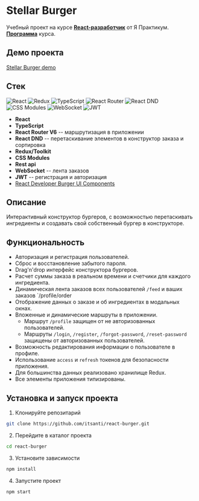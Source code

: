 # Stellar Burger

Учебный проект на курсе [**React-разработчик**](https://practicum.yandex.ru/react/) от Я Практикум. [**Программа**](https://code.s3.yandex.net/react/syllabys_React.pdf) курса.

## Демо проекта

[Stellar Burger demo](https://itsanti.github.io/react-burger/)

## Стек

![React](https://img.shields.io/badge/react-%2320232a.svg?style=for-the-badge&logo=react&logoColor=%2361DAFB) ![Redux](https://img.shields.io/badge/redux-%23593d88.svg?style=for-the-badge&logo=redux&logoColor=white) ![TypeScript](https://img.shields.io/badge/typescript-%23007ACC.svg?style=for-the-badge&logo=typescript&logoColor=white) ![React Router](https://img.shields.io/badge/React_Router-CA4245?style=for-the-badge&logo=react-router&logoColor=white) ![React DND](https://img.shields.io/badge/React_DnD-CA4245?style=for-the-badge&logo=react&logoColor=white) ![CSS Modules](https://img.shields.io/badge/CSS_Modules-48B0F1.svg?style=for-the-badge&logoColor=white) ![WebSocket](https://img.shields.io/badge/WebSocket-FDEE21?style=for-the-badge&logoColor=black) ![JWT](https://img.shields.io/badge/JWT-black?style=for-the-badge&logo=JSON%20web%20tokens)

- **React**
- **TypeScript**
- **React Router V6** -- маршрутизация в приложении
- **React DND** -- перетаскивание элементов в конструктор заказа и сортировка
- **Redux/Toolkit**
- **CSS Modules**
- **Rest api**
- **WebSocket** -- лента заказов
- **JWT** -- регистрация и авторизация
- [React Developer Burger UI Components](https://yandex-practicum.github.io/react-developer-burger-ui-components/docs/)

## Описание

Интерактивный конструктор бургеров, с возможностью перетаскивать ингредиенты и создавать свой собственный бургер в конструкторе.

## Функциональность

- Авторизация и регистрация пользователей.
- Сброс и восстановление забытого пароля.
- Drag'n'drop интерфейс конструктора бургеров.
- Расчет суммы заказа в реальном времени и счетчики для каждого ингредиента.
- Динамическая лента заказов всех пользователей `/feed` и ваших заказов `/profile/order
- Отображение данных о заказе и об ингредиентах в модальных окнах.
- Вложенные и динамические маршруты в приложении.
  - Маршрут `/profile` защищен от не авторизованных пользователей.
  - Маршруты `/login`, `/register`, `/forgot-password`, `/reset-password` защищены от авторизованных пользователей.
- Возможность редактирования информации о пользователе в профиле.
- Использование `access` и `refresh` токенов для безопасности приложения.
- Для большинства данных реализовано хранилище Redux.
- Все элементы приложения типизированы.

## Установка и запуск проекта

1. Клонируйте репозитарий

```bash
git clone https://github.com/itsanti/react-burger.git
```

2. Перейдите в каталог проекта

```bash
cd react-burger
```

3. Установите зависимости

```bash
npm install
```

4. Запустите проект

```bash
npm start
```
